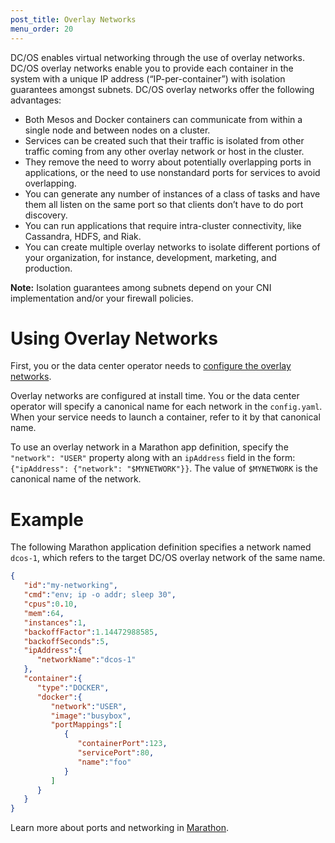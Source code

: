 ```yaml
---
post_title: Overlay Networks
menu_order: 20 
---
```


DC/OS enables virtual networking through the use of overlay networks. DC/OS overlay networks enable you to provide each container in the system with a unique IP address (“IP-per-container”) with isolation guarantees amongst subnets. DC/OS overlay networks offer the following advantages:

* Both Mesos and Docker containers can communicate from within a single node and between nodes on a cluster.
* Services can be created such that their traffic is isolated from other traffic coming from any other overlay network or host in the cluster.
* They remove the need to worry about potentially overlapping ports in applications, or the need to use nonstandard ports for services to avoid overlapping.
* You can generate any number of instances of a class of tasks and have them all listen on the same port so that clients don’t have to do port discovery.
* You can run applications that require intra-cluster connectivity, like Cassandra, HDFS, and Riak.
* You can create multiple overlay networks to isolate different portions of your organization, for instance, development, marketing, and production.

**Note:** Isolation guarantees among subnets depend on your CNI implementation and/or your firewall policies.

# Using Overlay Networks

First, you or the data center operator needs to [configure the overlay networks](/docs/1.9/administration/overlay-networks/).

Overlay networks are configured at install time. You or the data center operator will specify a canonical name for each network in the `config.yaml`. When your service needs to launch a container, refer to it by that canonical name.

To use an overlay network in a Marathon app definition, specify the `"network": "USER"` property along with an `ipAddress` field in the form: `{"ipAddress": {"network": "$MYNETWORK"}}`. The value of `$MYNETWORK` is the canonical name of the network.

# Example

The following Marathon application definition specifies a network named `dcos-1`, which refers to the target DC/OS overlay network of the same name.

```json
{
   "id":"my-networking",
   "cmd":"env; ip -o addr; sleep 30",
   "cpus":0.10,
   "mem":64,
   "instances":1,
   "backoffFactor":1.14472988585,
   "backoffSeconds":5,
   "ipAddress":{
      "networkName":"dcos-1"
   },
   "container":{
      "type":"DOCKER",
      "docker":{
         "network":"USER",
         "image":"busybox",
         "portMappings":[
            {
               "containerPort":123,
               "servicePort":80,
               "name":"foo"
            }
         ]
      }
   }
}
```

Learn more about ports and networking in [Marathon](https://mesosphere.github.io/marathon/docs/ports.html).
